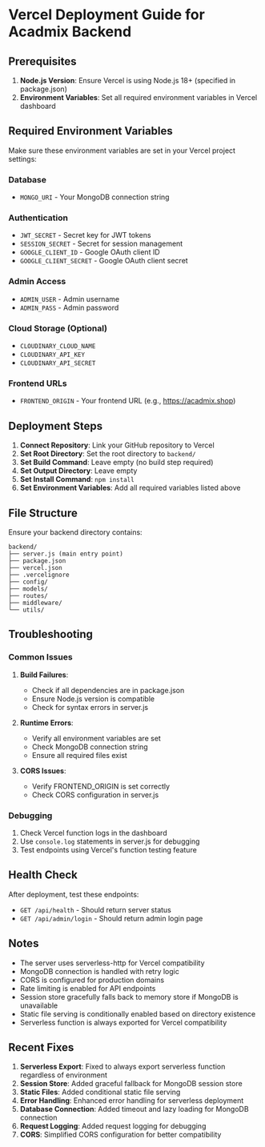 # Vercel Deployment Guide for Acadmix Backend

## Prerequisites

1. **Node.js Version**: Ensure Vercel is using Node.js 18+ (specified in package.json)
2. **Environment Variables**: Set all required environment variables in Vercel dashboard

## Required Environment Variables

Make sure these environment variables are set in your Vercel project settings:

### Database
- `MONGO_URI` - Your MongoDB connection string

### Authentication
- `JWT_SECRET` - Secret key for JWT tokens
- `SESSION_SECRET` - Secret for session management
- `GOOGLE_CLIENT_ID` - Google OAuth client ID
- `GOOGLE_CLIENT_SECRET` - Google OAuth client secret

### Admin Access
- `ADMIN_USER` - Admin username
- `ADMIN_PASS` - Admin password

### Cloud Storage (Optional)
- `CLOUDINARY_CLOUD_NAME`
- `CLOUDINARY_API_KEY`
- `CLOUDINARY_API_SECRET`

### Frontend URLs
- `FRONTEND_ORIGIN` - Your frontend URL (e.g., https://acadmix.shop)

## Deployment Steps

1. **Connect Repository**: Link your GitHub repository to Vercel
2. **Set Root Directory**: Set the root directory to `backend/`
3. **Set Build Command**: Leave empty (no build step required)
4. **Set Output Directory**: Leave empty
5. **Set Install Command**: `npm install`
6. **Set Environment Variables**: Add all required variables listed above

## File Structure

Ensure your backend directory contains:
```
backend/
├── server.js (main entry point)
├── package.json
├── vercel.json
├── .vercelignore
├── config/
├── models/
├── routes/
├── middleware/
└── utils/
```

## Troubleshooting

### Common Issues

1. **Build Failures**:
   - Check if all dependencies are in package.json
   - Ensure Node.js version is compatible
   - Check for syntax errors in server.js

2. **Runtime Errors**:
   - Verify all environment variables are set
   - Check MongoDB connection string
   - Ensure all required files exist

3. **CORS Issues**:
   - Verify FRONTEND_ORIGIN is set correctly
   - Check CORS configuration in server.js

### Debugging

1. Check Vercel function logs in the dashboard
2. Use `console.log` statements in server.js for debugging
3. Test endpoints using Vercel's function testing feature

## Health Check

After deployment, test these endpoints:
- `GET /api/health` - Should return server status
- `GET /api/admin/login` - Should return admin login page

## Notes

- The server uses serverless-http for Vercel compatibility
- MongoDB connection is handled with retry logic
- CORS is configured for production domains
- Rate limiting is enabled for API endpoints
- Session store gracefully falls back to memory store if MongoDB is unavailable
- Static file serving is conditionally enabled based on directory existence
- Serverless function is always exported for Vercel compatibility

## Recent Fixes

1. **Serverless Export**: Fixed to always export serverless function regardless of environment
2. **Session Store**: Added graceful fallback for MongoDB session store
3. **Static Files**: Added conditional static file serving
4. **Error Handling**: Enhanced error handling for serverless deployment
5. **Database Connection**: Added timeout and lazy loading for MongoDB connection
6. **Request Logging**: Added request logging for debugging
7. **CORS**: Simplified CORS configuration for better compatibility

